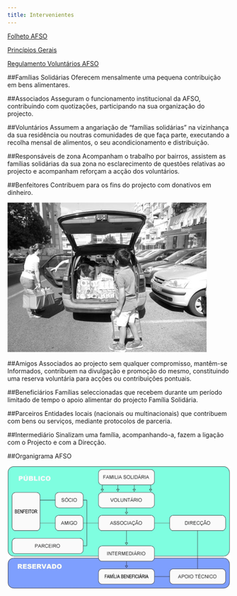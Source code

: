 ```yaml
---
title: Intervenientes
---
```


[Folheto AFSO](../user/pages/intervenientes/Folheto_AFSO.pdf)

[Princípios Gerais](../user/pages/intervenientes/PrincipiosGerais.pdf)

[Regulamento Voluntários AFSO](../user/pages/intervenientes/RegulamentoVoluntariosAFSO.pdf)



##Famílias Solidárias
Oferecem mensalmente uma pequena contribuição em bens alimentares.

##Associados
Asseguram o funcionamento institucional da AFSO, contribuindo com quotizações, participando na sua organização do projecto.

##Voluntários
Assumem a angariação de “famílias solidárias” na vizinhança da sua residência ou noutras comunidades de que faça parte, executando a recolha mensal de alimentos, o seu acondicionamento e distribuição.

##Responsáveis de zona
Acompanham o trabalho por bairros, assistem as famílias solidárias da sua zona no esclarecimento de questões relativas ao projecto e acompanham reforçam a acção dos voluntários.

##Benfeitores
Contribuem para os fins do projecto com donativos em dinheiro.

![](P10503342_pb.jpg)

##Amigos
Associados ao projecto sem qualquer compromisso, mantêm-se Informados, contribuem na divulgação e promoção do mesmo, constituindo uma reserva voluntária para acções ou contribuições pontuais.

##Beneficiários
Famílias seleccionadas que recebem durante um período limitado de tempo o apoio alimentar do projecto Família Solidária.


##Parceiros
Entidades locais (nacionais ou multinacionais) que contribuem com bens ou serviços, mediante protocolos de parceria.


##Intermediário
Sinalizam uma família, acompanhando-a, fazem a ligação com o Projecto e com a Direcção.

##Organigrama AFSO

![](organigramaFS.jpg)


